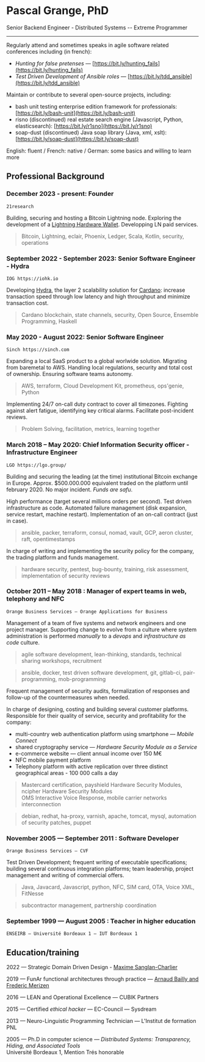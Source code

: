 Pascal Grange, PhD
==================

Senior Backend Engineer - Distributed Systems -- Extreme Programmer

<!--
> <email> phone number \
> postal address
-->

---

Regularly attend and sometimes speaks in agile software related conferences including (in french):

* *Hunting for false pretenses* — [https://bit.ly/hunting_fails](https://bit.ly/hunting_fails)
* *Test Driven Development of Ansible roles* — [https://bit.ly/tdd_ansible](https://bit.ly/tdd_ansible)

Maintain or contribute to several open-source projects, including:

* bash unit testing enterprise edition framework for professionals: [https://bit.ly/bash-unit](https://bit.ly/bash-unit)
* risno (discontinued) real estate search engine (Javascript, Python, elasticsearch): [https://bit.ly/r1sno](https://bit.ly/r1sno)
* soap-dust (discontinued) Java soap library (Java, xml, xslt): [https://bit.ly/soap-dust](https://bit.ly/soap-dust)

English: fluent / French: native / German: some basics and willing to learn more

Professional Background
-----------------------

### December 2023 - present: Founder

    21research

Building, securing and hosting a Bitcoin Lightning node. Exploring the development of a [Lightning Hardware Wallet](https://delvingbitcoin.org/t/lightning-hardware-wallet/555). Developping LN paid services.

> Bitcoin, Lightning, eclair, Phoenix, Ledger, Scala, Kotlin, security, operations


### September 2022 - September 2023: Senior Software Engineer - Hydra

    IOG https://iohk.io

Developing [Hydra](http://github.com/input-output-hk/hydra/), the layer 2 scalability solution for [Cardano](https://cardano.org): increase transaction speed through low latency and high throughput and minimize transaction cost.

> Cardano blockchain, state channels, security, Open Source, Ensemble Programming, Haskell

### May 2020 - August 2022: Senior Software Engineer

    Sinch https://sinch.com

Expanding a local SaaS product to a global worlwide solution. Migrating from baremetal to AWS. Handling local regulations, security and total cost of ownership. Ensuring software teams autonomy.

> AWS, terraform, Cloud Development Kit, prometheus, ops'genie, Python

Implementing 24/7 on-call duty contract to cover all timezones. Fighting against alert fatigue, identifying key critical alarms. Facilitate post-incident reviews.

> Problem Solving, facilitation, metrics, learning together

### March 2018 – May 2020: Chief Information Security officer - Infrastructure Engineer

    LGO https://lgo.group/

Building and securing the leading (at the time) institutional Bitcoin exchange in Europe.
Approx. $500.000.000 equivalent traded on the platform until february 2020.
No major incident. *Funds are safu*.

High performance (target several millions orders per second).
Test driven infrastructure as code.
Automated failure management (disk expansion, service restart, machine restart).
Implementation of an on-call contract (just in case).

> ansible, packer, terraform, consul, nomad, vault, GCP, aeron cluster, raft, opentimestamps

In charge of writing and implementing the security policy for the company, the
trading platform and funds management.

> hardware security, pentest, bug-bounty, training, risk assessment,
> implementation of security reviews

### October 2011 – May 2018 : Manager of expert teams in web, telephony and NFC

    Orange Business Services — Orange Applications for Business

Management of a team of five systems and network engineers and one project manager.
Supporting change to evolve from a culture where system administration is performed
*manually* to a *devops* and *infrastructure as code* culture.

> agile software development, lean-thinking, standards, technical sharing workshops,
> recruitment

> ansible, docker, test driven software development, git, gitlab-ci,
> pair-programming, mob-programming

Frequent management of security audits, formalization of responses and follow-up of the
countermeasures when needed.

<!-- p style="break-before: page;" -->
In charge of designing, costing and building several customer platforms.
Responsible for their quality of service, security and profitability for the company:
<!-- /p -->

* multi-country web authentication platform using smartphone — *Mobile Connect*
* shared cryptography service — *Hardware Security Module as a Service*
* e-commerce website — client annual income over 150 M€
* NFC mobile payment platform
* Telephony platform with active replication over three distinct geographical areas - 100 000 calls a day

> Mastercard certification,
> payshield Hardware Security Modules,
> ncipher Hardware Security Modules \
> OMS Interactive Voice Response,
> mobile carrier networks interconnection

> debian, redhat, ha-proxy, varnish,
> apache, tomcat, mysql,
> automation of security patches,
> puppet


### November 2005 — September 2011 : Software Developer

    Orange Business Services — CVF

Test Driven Development;
frequent writing of executable specifications;
building several continuous integration platforms;
team leadership, project management and writing of commercial offers.

> Java, Javacard, Javascript, python, NFC, SIM card, OTA, Voice XML, FitNesse

> subcontractor management, partnership coordination

### September 1999 — August 2005 : Teacher in higher education

    ENSEIRB — Université Bordeaux 1 — IUT Bordeaux 1

Education/training
------------------

2022 — Strategic Domain Driven Design - [Maxime Sanglan-Charlier](https://bit.ly/ddd-tra1ning)

2019 — FunAr functional architectures through practice — [Arnaud Bailly and Frederic Merizen](https://bit.ly/FunAr)

2016 — LEAN and Operational Excellence — CUBIK Partners

2015 — Certified *ethical hacker* — EC-Council — Sysdream

2013 — Neuro-Linguistic Programming Technician — L'Institut de formation PNL

2005 — Ph.D in computer science — *Distributed Systems: Transparency, Hiding, and Associated Tools*\
Université Bordeaux 1, Mention Trés honorable
